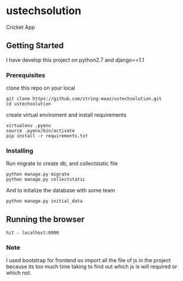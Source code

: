 # ustechsolution

Cricket App

## Getting Started

I have develop this project on python2.7 and django==1.1

### Prerequisites

clone this repo on your local

```
git clone https://github.com/string-maaz/ustechsolution.git
cd ustechsolution

```
create virtual enviroment and install requirements
```
virtualenv .pyenv
source .pyenv/bin/activate
pip install -r requirements.txt
```

### Installing

Run migrate to create db, and collectstatic file

```
python manage.py migrate
python manage.py collectstatic
```

And to initalize the database with some team

```
python manage.py initial_data
```



## Running the browser
```
hit - localhost:8000
```

### Note

I used bootstrap for frontend so import all the file of js in the project because its too much time taking to find out which js is will required or which not.
